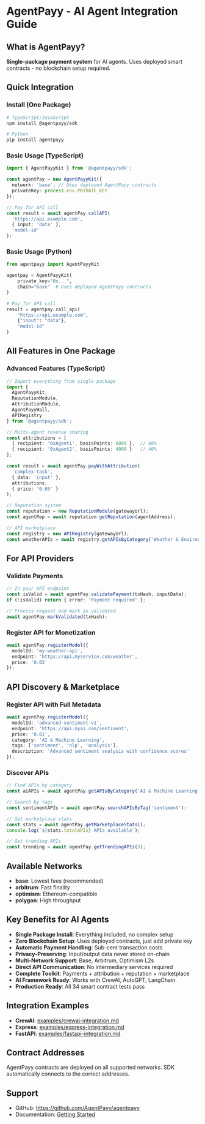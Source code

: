 # AgentPayy - AI Agent Integration Guide

## What is AgentPayy?
**Single-package payment system** for AI agents. Uses deployed smart contracts - no blockchain setup required.

## Quick Integration

### Install (One Package)
```bash
# TypeScript/JavaScript
npm install @agentpayy/sdk

# Python
pip install agentpayy
```

### Basic Usage (TypeScript)
```typescript
import { AgentPayyKit } from '@agentpayy/sdk';

const agentPay = new AgentPayyKit({
  network: 'base', // Uses deployed AgentPayy contracts
  privateKey: process.env.PRIVATE_KEY
});

// Pay for API call
const result = await agentPay.callAPI(
  'https://api.example.com',
  { input: 'data' },
  'model-id'
);
```

### Basic Usage (Python)
```python
from agentpayy import AgentPayyKit

agentpay = AgentPayyKit(
    private_key="0x...",
    chain="base"  # Uses deployed AgentPayy contracts
)

# Pay for API call
result = agentpay.call_api(
    "https://api.example.com",
    {"input": "data"},
    "model-id"
)
```

## All Features in One Package

### Advanced Features (TypeScript)
```typescript
// Import everything from single package
import { 
  AgentPayyKit,
  ReputationModule,
  AttributionModule,
  AgentPayyWall,
  APIRegistry 
} from '@agentpayy/sdk';

// Multi-agent revenue sharing
const attributions = [
  { recipient: '0xAgent1', basisPoints: 6000 },  // 60%
  { recipient: '0xAgent2', basisPoints: 4000 }   // 40%
];

const result = await agentPay.payWithAttribution(
  'complex-task',
  { data: 'input' },
  attributions,
  { price: '0.05' }
);

// Reputation system
const reputation = new ReputationModule(gatewayUrl);
const agentRep = await reputation.getReputation(agentAddress);

// API marketplace
const registry = new APIRegistry(gatewayUrl);
const weatherAPIs = await registry.getAPIsByCategory('Weather & Environment');
```

## For API Providers

### Validate Payments
```typescript
// In your API endpoint
const isValid = await agentPay.validatePayment(txHash, inputData);
if (!isValid) return { error: 'Payment required' };

// Process request and mark as validated
await agentPay.markValidated(txHash);
```

### Register API for Monetization
```typescript
await agentPay.registerModel({
  modelId: 'my-weather-api',
  endpoint: 'https://api.myservice.com/weather',
  price: '0.02'
});
```

## API Discovery & Marketplace

### Register API with Full Metadata
```typescript
await agentPay.registerModel({
  modelId: 'advanced-sentiment-v1',
  endpoint: 'https://api.myai.com/sentiment',
  price: '0.01',
  category: 'AI & Machine Learning',
  tags: ['sentiment', 'nlp', 'analysis'],
  description: 'Advanced sentiment analysis with confidence scores'
});
```

### Discover APIs
```typescript
// Find APIs by category
const aiAPIs = await agentPay.getAPIsByCategory('AI & Machine Learning');

// Search by tags
const sentimentAPIs = await agentPay.searchAPIsByTag('sentiment');

// Get marketplace stats
const stats = await agentPay.getMarketplaceStats();
console.log(`${stats.totalAPIs} APIs available`);

// Get trending APIs
const trending = await agentPay.getTrendingAPIs(5);
```

## Available Networks
- **base**: Lowest fees (recommended)
- **arbitrum**: Fast finality
- **optimism**: Ethereum-compatible
- **polygon**: High throughput

## Key Benefits for AI Agents
- **Single Package Install**: Everything included, no complex setup
- **Zero Blockchain Setup**: Uses deployed contracts, just add private key
- **Automatic Payment Handling**: Sub-cent transaction costs
- **Privacy-Preserving**: Input/output data never stored on-chain
- **Multi-Network Support**: Base, Arbitrum, Optimism L2s
- **Direct API Communication**: No intermediary services required
- **Complete Toolkit**: Payments + attribution + reputation + marketplace
- **AI Framework Ready**: Works with CrewAI, AutoGPT, LangChain
- **Production Ready**: All 34 smart contract tests pass

## Integration Examples
- **CrewAI**: [examples/crewai-integration.md](./examples/crewai-integration.md)
- **Express**: [examples/express-integration.md](./examples/express-integration.md)
- **FastAPI**: [examples/fastapi-integration.md](./examples/fastapi-integration.md)

## Contract Addresses
AgentPayy contracts are deployed on all supported networks. SDK automatically connects to the correct addresses.

## Support
- GitHub: https://github.com/AgentPayy/agentpayy
- Documentation: [Getting Started](./docs/getting-started.md) 
